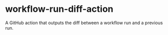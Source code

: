 # workflow-run-diff-action
A GitHub action that outputs the diff between a workflow run and a previous run.
